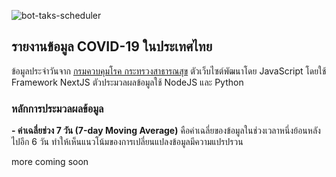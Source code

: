 ![bot-taks-scheduler](https://github.com/porames/the-researcher-covid-bot/workflows/bot-taks-scheduler/badge.svg)

## รายงานข้อมูล COVID-19 ในประเทศไทย

ข้อมูลประจำวันจาก [กรมควบคุมโรค กระทรวงสาธารณสุข](https://data.go.th/dataset/covid-19-daily)
ตัวเว็บไซต์พัฒนาโดย JavaScript โดยใช้ Framework NextJS
ตัวประมวลผลข้อมูลใช้ NodeJS และ Python

### หลักการประมวลผลข้อมูล
 **- ค่าเฉลี่ยช่วง 7 วัน (7-day Moving Average)**
	 คือค่าเฉลี่ยของข้อมูลในช่วงเวลาหนึ่งย้อนหลังไปอีก  6 วัน ทำให้เห็นแนวโน้มของการเปลี่ยนแปลงข้อมูลมีความแปรปรวน

more coming soon
